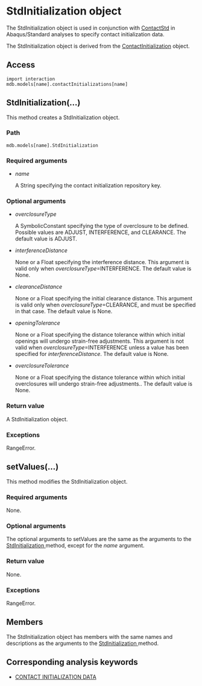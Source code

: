 # StdInitialization object

The StdInitialization object is used in conjunction with [ContactStd](https://help.3ds.com/2022/english/DSSIMULIA_Established/SIMACAEKERRefMap/simaker-c-contactstdpyc.htm?ContextScope=all) in Abaqus/Standard analyses to specify contact initialization data.

The StdInitialization object is derived from the [ContactInitialization](https://help.3ds.com/2022/english/DSSIMULIA_Established/SIMACAEKERRefMap/simaker-c-contactinitializationpyc.htm?ContextScope=all) object.

## Access

```
import interaction
mdb.models[name].contactInitializations[name]
```

## StdInitialization(...)



This method creates a StdInitialization object.



### Path

```
mdb.models[name].StdInitialization
```

### Required arguments

- *name*

  A String specifying the contact initialization repository key.

### Optional arguments

- *overclosureType*

  A SymbolicConstant specifying the type of overclosure to be defined. Possible values are ADJUST, INTERFERENCE, and CLEARANCE. The default value is ADJUST.

- *interferenceDistance*

  None or a Float specifying the interference distance. This argument is valid only when *overclosureType*=INTERFERENCE. The default value is None.

- *clearanceDistance*

  None or a Float specifying the initial clearance distance. This argument is valid only when *overclosureType*=CLEARANCE, and must be specified in that case. The default value is None.

- *openingTolerance*

  None or a Float specifying the distance tolerance within which initial openings will undergo strain-free adjustments. This argument is not valid when *overclosureType*=INTERFERENCE unless a value has been specified for *interferenceDistance*. The default value is None.

- *overclosureTolerance*

  None or a Float specifying the distance tolerance within which initial overclosures will undergo strain-free adjustments.. The default value is None.

### Return value

A StdInitialization object.

### Exceptions

RangeError.



## setValues(...)



This method modifies the StdInitialization object.



### Required arguments

None.

### Optional arguments

The optional arguments to setValues are the same as the arguments to the [StdInitialization ](https://help.3ds.com/2022/english/DSSIMULIA_Established/SIMACAEKERRefMap/simaker-c-stdinitializationpyc.htm?ContextScope=all#simaker-stdinitializationstdinitializationpyc)method, except for the *name* argument.

### Return value

None.

### Exceptions

RangeError.



## Members

The StdInitialization object has members with the same names and descriptions as the arguments to the [StdInitialization ](https://help.3ds.com/2022/english/DSSIMULIA_Established/SIMACAEKERRefMap/simaker-c-stdinitializationpyc.htm?ContextScope=all#simaker-stdinitializationstdinitializationpyc)method.



## Corresponding analysis keywords

- [CONTACT INITIALIZATION DATA](https://help.3ds.com/2022/english/DSSIMULIA_Established/SIMACAEKEYRefMap/simakey-r-contactinitializationdata.htm?ContextScope=all#simakey-r-contactinitializationdata)
